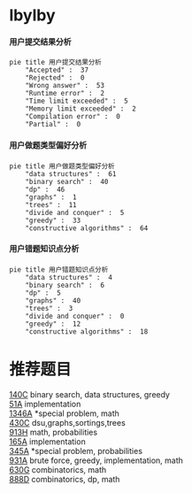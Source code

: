 # lbylby

<!-- tabs:start -->



#### **用户提交结果分析**

```mermaid
pie title 用户提交结果分析
    "Accepted" :  37
    "Rejected" :  0
    "Wrong answer" :  53
    "Runtime error" :  2
    "Time limit exceeded" :  5
    "Memory limit exceeded" :  2
    "Compilation error" :  0
    "Partial" :  0
```

#### **用户做题类型偏好分析**

```mermaid
pie title 用户做题类型偏好分析
    "data structures" :  61
    "binary search" :  40
    "dp" :  46
    "graphs" :  1
    "trees" :  11
    "divide and conquer" :  5
    "greedy" :  33
    "constructive algorithms" :  64
```
#### **用户错题知识点分析**

```mermaid
pie title 用户错题知识点分析
    "data structures" :  4
    "binary search" :  6
    "dp" :  5
    "graphs" :  40
    "trees" :  3
    "divide and conquer" :  0
    "greedy" :  12
    "constructive algorithms" :  18
```



<!-- tabs:end -->
# 推荐题目
[140C](https://codeforces.com/contest/140/problem/C)		binary search,
                        data structures,
                        greedy		  
[51A](https://codeforces.com/contest/51/problem/A)		implementation		  
[1346A](https://codeforces.com/contest/1346/problem/A)		*special problem,
                        math		  
[430C](https://codeforces.com/contest/430/problem/C)		dsu,graphs,sortings,trees		  
[913H](https://codeforces.com/contest/913/problem/H)		math,
                        probabilities		  
[165A](https://codeforces.com/contest/165/problem/A)		implementation		  
[345A](https://codeforces.com/contest/345/problem/A)		*special problem,
                        probabilities		  
[931A](https://codeforces.com/contest/931/problem/A)		brute force,
                        greedy,
                        implementation,
                        math		  
[630G](https://codeforces.com/contest/630/problem/G)		combinatorics,
                        math		  
[888D](https://codeforces.com/contest/888/problem/D)		combinatorics,
                        dp,
                        math		  
